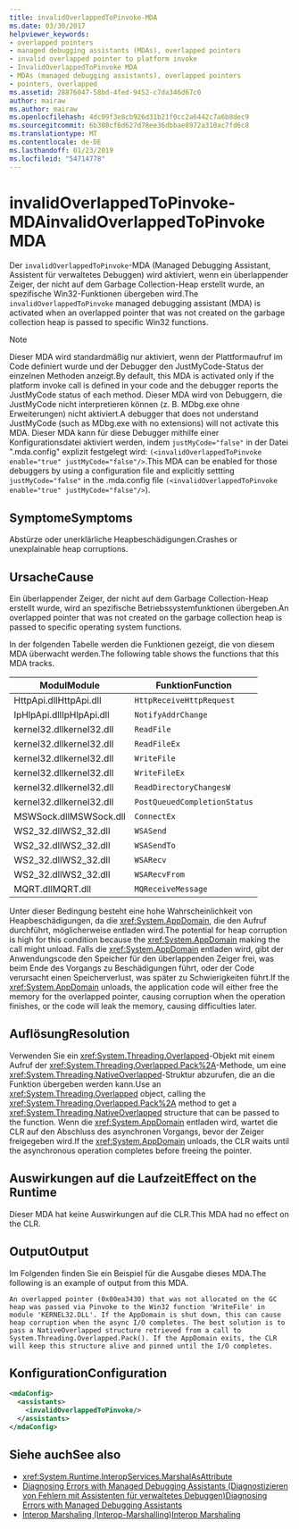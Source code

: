 ```yaml
---
title: invalidOverlappedToPinvoke-MDA
ms.date: 03/30/2017
helpviewer_keywords:
- overlapped pointers
- managed debugging assistants (MDAs), overlapped pointers
- invalid overlapped pointer to platform invoke
- InvalidOverlappedToPinvoke MDA
- MDAs (managed debugging assistants), overlapped pointers
- pointers, overlapped
ms.assetid: 28876047-58bd-4fed-9452-c7da346d67c0
author: mairaw
ms.author: mairaw
ms.openlocfilehash: 4dc09f3e8cb926d31b21f0cc2a6442c7a6b8dec9
ms.sourcegitcommit: 6b308cf6d627d78ee36dbbae8972a310ac7fd6c8
ms.translationtype: MT
ms.contentlocale: de-DE
ms.lasthandoff: 01/23/2019
ms.locfileid: "54714778"
---
```

# <a name="invalidoverlappedtopinvoke-mda"></a><span data-ttu-id="e31f4-102">invalidOverlappedToPinvoke-MDA</span><span class="sxs-lookup"><span data-stu-id="e31f4-102">invalidOverlappedToPinvoke MDA</span></span>
<span data-ttu-id="e31f4-103">Der `invalidOverlappedToPinvoke`-MDA (Managed Debugging Assistant, Assistent für verwaltetes Debuggen) wird aktiviert, wenn ein überlappender Zeiger, der nicht auf dem Garbage Collection-Heap erstellt wurde, an spezifische Win32-Funktionen übergeben wird.</span><span class="sxs-lookup"><span data-stu-id="e31f4-103">The `invalidOverlappedToPinvoke` managed debugging assistant (MDA) is activated when an overlapped pointer that was not created on the garbage collection heap is passed to specific Win32 functions.</span></span>  
  
> [!NOTE]
>  <span data-ttu-id="e31f4-104">Dieser MDA wird standardmäßig nur aktiviert, wenn der Plattformaufruf im Code definiert wurde und der Debugger den JustMyCode-Status der einzelnen Methoden anzeigt.</span><span class="sxs-lookup"><span data-stu-id="e31f4-104">By default, this MDA is activated only if the platform invoke call is defined in your code and the debugger reports the JustMyCode status of each method.</span></span> <span data-ttu-id="e31f4-105">Dieser MDA wird von Debuggern, die JustMyCode nicht interpretieren können (z. B. MDbg.exe ohne Erweiterungen) nicht aktiviert.</span><span class="sxs-lookup"><span data-stu-id="e31f4-105">A debugger that does not understand JustMyCode (such as MDbg.exe with no extensions) will not activate this MDA.</span></span> <span data-ttu-id="e31f4-106">Dieser MDA kann für diese Debugger mithilfe einer Konfigurationsdatei aktiviert werden, indem `justMyCode="false"` in der Datei ".mda.config" explizit festgelegt wird: `(<invalidOverlappedToPinvoke enable="true" justMyCode="false"/>`.</span><span class="sxs-lookup"><span data-stu-id="e31f4-106">This MDA can be enabled for those debuggers by using a configuration file and explicitly settting `justMyCode="false"` in the .mda.config file `(<invalidOverlappedToPinvoke enable="true" justMyCode="false"/>`).</span></span>  
  
## <a name="symptoms"></a><span data-ttu-id="e31f4-107">Symptome</span><span class="sxs-lookup"><span data-stu-id="e31f4-107">Symptoms</span></span>  
 <span data-ttu-id="e31f4-108">Abstürze oder unerklärliche Heapbeschädigungen.</span><span class="sxs-lookup"><span data-stu-id="e31f4-108">Crashes or unexplainable heap corruptions.</span></span>  
  
## <a name="cause"></a><span data-ttu-id="e31f4-109">Ursache</span><span class="sxs-lookup"><span data-stu-id="e31f4-109">Cause</span></span>  
 <span data-ttu-id="e31f4-110">Ein überlappender Zeiger, der nicht auf dem Garbage Collection-Heap erstellt wurde, wird an spezifische Betriebssystemfunktionen übergeben.</span><span class="sxs-lookup"><span data-stu-id="e31f4-110">An overlapped pointer that was not created on the garbage collection heap is passed to specific operating system functions.</span></span>  
  
 <span data-ttu-id="e31f4-111">In der folgenden Tabelle werden die Funktionen gezeigt, die von diesem MDA überwacht werden.</span><span class="sxs-lookup"><span data-stu-id="e31f4-111">The following table shows the functions that this MDA tracks.</span></span>  
  
|<span data-ttu-id="e31f4-112">Modul</span><span class="sxs-lookup"><span data-stu-id="e31f4-112">Module</span></span>|<span data-ttu-id="e31f4-113">Funktion</span><span class="sxs-lookup"><span data-stu-id="e31f4-113">Function</span></span>|  
|------------|--------------|  
|<span data-ttu-id="e31f4-114">HttpApi.dll</span><span class="sxs-lookup"><span data-stu-id="e31f4-114">HttpApi.dll</span></span>|`HttpReceiveHttpRequest`|  
|<span data-ttu-id="e31f4-115">IpHlpApi.dll</span><span class="sxs-lookup"><span data-stu-id="e31f4-115">IpHlpApi.dll</span></span>|`NotifyAddrChange`|  
|<span data-ttu-id="e31f4-116">kernel32.dll</span><span class="sxs-lookup"><span data-stu-id="e31f4-116">kernel32.dll</span></span>|`ReadFile`|  
|<span data-ttu-id="e31f4-117">kernel32.dll</span><span class="sxs-lookup"><span data-stu-id="e31f4-117">kernel32.dll</span></span>|`ReadFileEx`|  
|<span data-ttu-id="e31f4-118">kernel32.dll</span><span class="sxs-lookup"><span data-stu-id="e31f4-118">kernel32.dll</span></span>|`WriteFile`|  
|<span data-ttu-id="e31f4-119">kernel32.dll</span><span class="sxs-lookup"><span data-stu-id="e31f4-119">kernel32.dll</span></span>|`WriteFileEx`|  
|<span data-ttu-id="e31f4-120">kernel32.dll</span><span class="sxs-lookup"><span data-stu-id="e31f4-120">kernel32.dll</span></span>|`ReadDirectoryChangesW`|  
|<span data-ttu-id="e31f4-121">kernel32.dll</span><span class="sxs-lookup"><span data-stu-id="e31f4-121">kernel32.dll</span></span>|`PostQueuedCompletionStatus`|  
|<span data-ttu-id="e31f4-122">MSWSock.dll</span><span class="sxs-lookup"><span data-stu-id="e31f4-122">MSWSock.dll</span></span>|`ConnectEx`|  
|<span data-ttu-id="e31f4-123">WS2_32.dll</span><span class="sxs-lookup"><span data-stu-id="e31f4-123">WS2_32.dll</span></span>|`WSASend`|  
|<span data-ttu-id="e31f4-124">WS2_32.dll</span><span class="sxs-lookup"><span data-stu-id="e31f4-124">WS2_32.dll</span></span>|`WSASendTo`|  
|<span data-ttu-id="e31f4-125">WS2_32.dll</span><span class="sxs-lookup"><span data-stu-id="e31f4-125">WS2_32.dll</span></span>|`WSARecv`|  
|<span data-ttu-id="e31f4-126">WS2_32.dll</span><span class="sxs-lookup"><span data-stu-id="e31f4-126">WS2_32.dll</span></span>|`WSARecvFrom`|  
|<span data-ttu-id="e31f4-127">MQRT.dll</span><span class="sxs-lookup"><span data-stu-id="e31f4-127">MQRT.dll</span></span>|`MQReceiveMessage`|  
  
 <span data-ttu-id="e31f4-128">Unter dieser Bedingung besteht eine hohe Wahrscheinlichkeit von Heapbeschädigungen, da die <xref:System.AppDomain>, die den Aufruf durchführt, möglicherweise entladen wird.</span><span class="sxs-lookup"><span data-stu-id="e31f4-128">The potential for heap corruption is high for this condition because the <xref:System.AppDomain> making the call might unload.</span></span> <span data-ttu-id="e31f4-129">Falls die <xref:System.AppDomain> entladen wird, gibt der Anwendungscode den Speicher für den überlappenden Zeiger frei, was beim Ende des Vorgangs zu Beschädigungen führt, oder der Code verursacht einen Speicherverlust, was später zu Schwierigkeiten führt.</span><span class="sxs-lookup"><span data-stu-id="e31f4-129">If the <xref:System.AppDomain> unloads, the application code will either free the memory for the overlapped pointer, causing corruption when the operation finishes, or the code will leak the memory, causing difficulties later.</span></span>  
  
## <a name="resolution"></a><span data-ttu-id="e31f4-130">Auflösung</span><span class="sxs-lookup"><span data-stu-id="e31f4-130">Resolution</span></span>  
 <span data-ttu-id="e31f4-131">Verwenden Sie ein <xref:System.Threading.Overlapped>-Objekt mit einem Aufruf der <xref:System.Threading.Overlapped.Pack%2A>-Methode, um eine <xref:System.Threading.NativeOverlapped>-Struktur abzurufen, die an die Funktion übergeben werden kann.</span><span class="sxs-lookup"><span data-stu-id="e31f4-131">Use an <xref:System.Threading.Overlapped> object, calling the <xref:System.Threading.Overlapped.Pack%2A> method to get a <xref:System.Threading.NativeOverlapped> structure that can be passed to the function.</span></span> <span data-ttu-id="e31f4-132">Wenn die <xref:System.AppDomain> entladen wird, wartet die CLR auf den Abschluss des asynchronen Vorgangs, bevor der Zeiger freigegeben wird.</span><span class="sxs-lookup"><span data-stu-id="e31f4-132">If the <xref:System.AppDomain> unloads, the CLR waits until the asynchronous operation completes before freeing the pointer.</span></span>  
  
## <a name="effect-on-the-runtime"></a><span data-ttu-id="e31f4-133">Auswirkungen auf die Laufzeit</span><span class="sxs-lookup"><span data-stu-id="e31f4-133">Effect on the Runtime</span></span>  
 <span data-ttu-id="e31f4-134">Dieser MDA hat keine Auswirkungen auf die CLR.</span><span class="sxs-lookup"><span data-stu-id="e31f4-134">This MDA had no effect on the CLR.</span></span>  
  
## <a name="output"></a><span data-ttu-id="e31f4-135">Output</span><span class="sxs-lookup"><span data-stu-id="e31f4-135">Output</span></span>  
 <span data-ttu-id="e31f4-136">Im Folgenden finden Sie ein Beispiel für die Ausgabe dieses MDA.</span><span class="sxs-lookup"><span data-stu-id="e31f4-136">The following is an example of output from this MDA.</span></span>  
  
 `An overlapped pointer (0x00ea3430) that was not allocated on the GC heap was passed via Pinvoke to the Win32 function 'WriteFile' in module 'KERNEL32.DLL'. If the AppDomain is shut down, this can cause heap corruption when the async I/O completes. The best solution is to pass a NativeOverlapped structure retrieved from a call to System.Threading.Overlapped.Pack(). If the AppDomain exits, the CLR will keep this structure alive and pinned until the I/O completes.`  
  
## <a name="configuration"></a><span data-ttu-id="e31f4-137">Konfiguration</span><span class="sxs-lookup"><span data-stu-id="e31f4-137">Configuration</span></span>  
  
```xml  
<mdaConfig>  
  <assistants>  
    <invalidOverlappedToPinvoke/>  
  </assistants>  
</mdaConfig>  
```  
  
## <a name="see-also"></a><span data-ttu-id="e31f4-138">Siehe auch</span><span class="sxs-lookup"><span data-stu-id="e31f4-138">See also</span></span>
- <xref:System.Runtime.InteropServices.MarshalAsAttribute>
- [<span data-ttu-id="e31f4-139">Diagnosing Errors with Managed Debugging Assistants (Diagnostizieren von Fehlern mit Assistenten für verwaltetes Debuggen)</span><span class="sxs-lookup"><span data-stu-id="e31f4-139">Diagnosing Errors with Managed Debugging Assistants</span></span>](../../../docs/framework/debug-trace-profile/diagnosing-errors-with-managed-debugging-assistants.md)
- [<span data-ttu-id="e31f4-140">Interop Marshaling (Interop-Marshalling)</span><span class="sxs-lookup"><span data-stu-id="e31f4-140">Interop Marshaling</span></span>](../../../docs/framework/interop/interop-marshaling.md)
